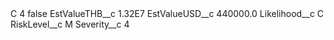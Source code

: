 <?xml version="1.0" encoding="UTF-8"?>
<CustomMetadata xmlns="http://soap.sforce.com/2006/04/metadata" xmlns:xsi="http://www.w3.org/2001/XMLSchema-instance" xmlns:xsd="http://www.w3.org/2001/XMLSchema">
    <label>C 4</label>
    <protected>false</protected>
    <values>
        <field>EstValueTHB__c</field>
        <value xsi:type="xsd:double">1.32E7</value>
    </values>
    <values>
        <field>EstValueUSD__c</field>
        <value xsi:type="xsd:double">440000.0</value>
    </values>
    <values>
        <field>Likelihood__c</field>
        <value xsi:type="xsd:string">C</value>
    </values>
    <values>
        <field>RiskLevel__c</field>
        <value xsi:type="xsd:string">M</value>
    </values>
    <values>
        <field>Severity__c</field>
        <value xsi:type="xsd:string">4</value>
    </values>
</CustomMetadata>

